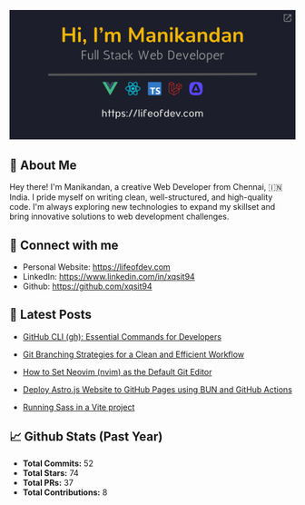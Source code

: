 <p align="center">
  <a href="https://lifeofdev.com">
    <img
      src="assets/signature.png"
      alt="Hi, 👋 I'm Manikandan. Full-Stack Web Developer (https://lifeofdev.com)."
      title="Hi, 👋 I'm Manikandan. Full-Stack Web Developer (https://lifeofdev.com)."
    />
  </a>
</p>

## 🤔 About Me

Hey there! I'm Manikandan, a creative Web Developer from Chennai, 🇮🇳 India. I pride myself on writing clean, well-structured, and high-quality code. I'm always exploring new technologies to expand my skillset and bring innovative solutions to web development challenges.

## 🤝 Connect with me

- Personal Website: https://lifeofdev.com
- LinkedIn: https://www.linkedin.com/in/xqsit94
- Github: https://github.com/xqsit94

## 📝 Latest Posts

- [GitHub CLI (gh): Essential Commands for Developers](https://lifeofdev.com/github-cli-gh-essential-commands/)

- [Git Branching Strategies for a Clean and Efficient Workflow](https://lifeofdev.com/git-branching-strategy-best-practices/)

- [How to Set Neovim (nvim) as the Default Git Editor](https://lifeofdev.com/set-neovim-as-default-git-editor/)

- [Deploy Astro.js Website to GitHub Pages using BUN and GitHub Actions](https://lifeofdev.com/deploy-astrojs-website-github-pages-using-bun-github-actions/)

- [Running Sass in a Vite project](https://lifeofdev.com/running-sass-vite-project/)


## 📈 Github Stats (Past Year)

- **Total Commits:** 52
- **Total Stars:** 74
- **Total PRs:** 37
- **Total Contributions:** 8